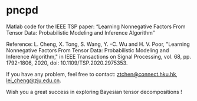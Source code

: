 # pncpd
Matlab code for the IEEE TSP paper: “Learning Nonnegative Factors From Tensor Data: Probabilistic Modeling and Inference Algorithm”

Reference: L. Cheng, X. Tong, S. Wang, Y. -C. Wu and H. V. Poor, "Learning Nonnegative Factors From Tensor Data: Probabilistic Modeling and Inference Algorithm," in IEEE Transactions on Signal Processing, vol. 68, pp. 1792-1806, 2020, doi: 10.1109/TSP.2020.2975353.

If you have any problem, feel free to contact: ztchen@connect.hku.hk, lei_cheng@zju.edu.cn.

Wish you a great success in exploring Bayesian tensor decompositions !
